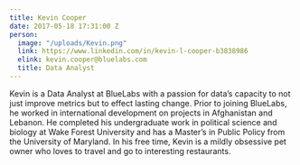 ```yaml
---
title: Kevin Cooper
date: 2017-05-18 17:31:00 Z
person:
  image: "/uploads/Kevin.png"
  link: https://www.linkedin.com/in/kevin-l-cooper-b3838986
  elink: kevin.cooper@bluelabs.com
  title: Data Analyst
---
```


Kevin is a Data Analyst at BlueLabs with a passion for data’s capacity to not just improve metrics but to effect lasting change. Prior to joining BlueLabs, he worked in international development on projects in Afghanistan and Lebanon. He completed his undergraduate work in political science and biology at Wake Forest University and has a Master’s in Public Policy from the University of Maryland. In his free time, Kevin is a mildly obsessive pet owner who loves to travel and go to interesting restaurants.    